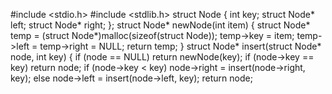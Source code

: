 #include <stdio.h>
#include <stdlib.h>
struct Node {
    int key;
    struct Node* left;
    struct Node* right;
};
struct Node* newNode(int item)
{
    struct Node* temp = (struct Node*)malloc(sizeof(struct Node));
    temp->key = item;
    temp->left = temp->right = NULL;
    return temp;
}
struct Node* insert(struct Node* node, int key) {
  if (node == NULL) 
        return newNode(key);
    if (node->key == key)
        return node;
    if (node->key < key)
        node->right = insert(node->right, key);
  else
        node->left = insert(node->left, key);
return node;
